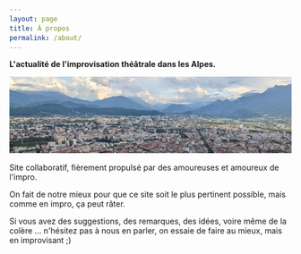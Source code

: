 ```yaml
---
layout: page
title: À propos
permalink: /about/
---
```


**L'actualité de l'improvisation théâtrale dans les Alpes.**

<img src="/assets/images/grenoble.jpg" alt="GreLand, in the alps ...">

Site collaboratif, fièrement propulsé par des amoureuses et amoureux de l'impro.

On fait de notre mieux pour que ce site soit le plus pertinent possible, mais comme en impro, ça peut râter.

Si vous avez des suggestions, des remarques, des idées, voire même de la colère ... n'hésitez pas à nous en parler, on essaie de faire au mieux, mais en improvisant ;)
